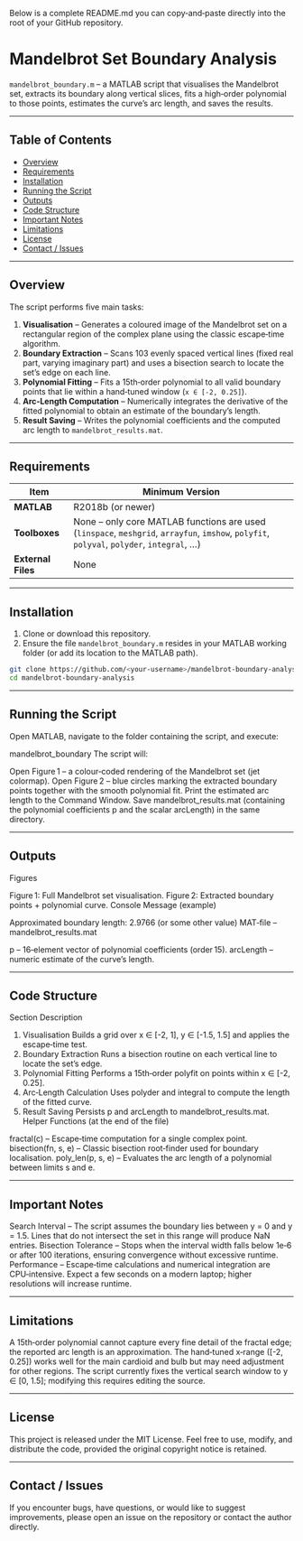 Below is a complete README.md you can copy‑and‑paste directly into the root of your GitHub repository.

# Mandelbrot Set Boundary Analysis  

`mandelbrot_boundary.m` – a MATLAB script that visualises the Mandelbrot set, extracts its boundary along vertical slices, fits a high‑order polynomial to those points, estimates the curve’s arc length, and saves the results.

---

## Table of Contents
- [Overview](#overview)  
- [Requirements](#requirements)  
- [Installation](#installation)  
- [Running the Script](#running-the-script)  
- [Outputs](#outputs)  
- [Code Structure](#code-structure)  
- [Important Notes](#important-notes)  
- [Limitations](#limitations)  
- [License](#license)  
- [Contact / Issues](#contact--issues)  

---

## Overview
The script performs five main tasks:

1. **Visualisation** – Generates a coloured image of the Mandelbrot set on a rectangular region of the complex plane using the classic escape‑time algorithm.  
2. **Boundary Extraction** – Scans 103 evenly spaced vertical lines (fixed real part, varying imaginary part) and uses a bisection search to locate the set’s edge on each line.  
3. **Polynomial Fitting** – Fits a 15th‑order polynomial to all valid boundary points that lie within a hand‑tuned window (`x ∈ [-2, 0.25]`).  
4. **Arc‑Length Computation** – Numerically integrates the derivative of the fitted polynomial to obtain an estimate of the boundary’s length.  
5. **Result Saving** – Writes the polynomial coefficients and the computed arc length to `mandelbrot_results.mat`.

---

## Requirements
| Item | Minimum Version |
|------|-----------------|
| **MATLAB** | R2018b (or newer) |
| **Toolboxes** | None – only core MATLAB functions are used (`linspace`, `meshgrid`, `arrayfun`, `imshow`, `polyfit`, `polyval`, `polyder`, `integral`, …) |
| **External Files** | None |

---

## Installation
1. Clone or download this repository.  
2. Ensure the file `mandelbrot_boundary.m` resides in your MATLAB working folder (or add its location to the MATLAB path).

```bash
git clone https://github.com/<your-username>/mandelbrot-boundary-analysis.git
cd mandelbrot-boundary-analysis
```
---

## Running the Script
Open MATLAB, navigate to the folder containing the script, and execute:

mandelbrot_boundary
The script will:

Open Figure 1 – a colour‑coded rendering of the Mandelbrot set (jet colormap).
Open Figure 2 – blue circles marking the extracted boundary points together with the smooth polynomial fit.
Print the estimated arc length to the Command Window.
Save mandelbrot_results.mat (containing the polynomial coefficients p and the scalar arcLength) in the same directory.

---

## Outputs
Figures

Figure 1: Full Mandelbrot set visualisation.
Figure 2: Extracted boundary points + polynomial curve.
Console Message (example)

Approximated boundary length: 2.9766 (or some other value)
MAT‑file – mandelbrot_results.mat

p – 16‑element vector of polynomial coefficients (order 15).
arcLength – numeric estimate of the curve’s length.

---

## Code Structure
Section	Description
1. Visualisation	Builds a grid over x ∈ [-2, 1], y ∈ [-1.5, 1.5] and applies the escape‑time test.
2. Boundary Extraction	Runs a bisection routine on each vertical line to locate the set’s edge.
3. Polynomial Fitting	Performs a 15th‑order polyfit on points within x ∈ [-2, 0.25].
4. Arc‑Length Calculation	Uses polyder and integral to compute the length of the fitted curve.
5. Result Saving	Persists p and arcLength to mandelbrot_results.mat.
Helper Functions (at the end of the file)

fractal(c) – Escape‑time computation for a single complex point.
bisection(fn, s, e) – Classic bisection root‑finder used for boundary localisation.
poly_len(p, s, e) – Evaluates the arc length of a polynomial between limits s and e.

---

## Important Notes
Search Interval – The script assumes the boundary lies between y = 0 and y = 1.5. Lines that do not intersect the set in this range will produce NaN entries.
Bisection Tolerance – Stops when the interval width falls below 1e‑6 or after 100 iterations, ensuring convergence without excessive runtime.
Performance – Escape‑time calculations and numerical integration are CPU‑intensive. Expect a few seconds on a modern laptop; higher resolutions will increase runtime.

---

## Limitations
A 15th‑order polynomial cannot capture every fine detail of the fractal edge; the reported arc length is an approximation.
The hand‑tuned x‑range ([-2, 0.25]) works well for the main cardioid and bulb but may need adjustment for other regions.
The script currently fixes the vertical search window to y ∈ [0, 1.5]; modifying this requires editing the source.

---

## License
This project is released under the MIT License. Feel free to use, modify, and distribute the code, provided the original copyright notice is retained.

--- 

## Contact / Issues
If you encounter bugs, have questions, or would like to suggest improvements, please open an issue on the repository or contact the author directly.

